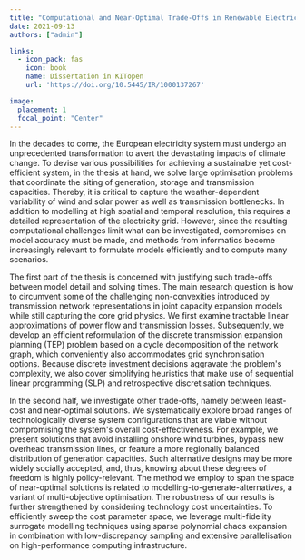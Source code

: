 ```yaml
---
title: "Computational and Near-Optimal Trade-Offs in Renewable Electricity System Modelling"
date: 2021-09-13
authors: ["admin"]

links:
  - icon_pack: fas
    icon: book
    name: Dissertation in KITopen
    url: 'https://doi.org/10.5445/IR/1000137267'

image:
  placement: 1
  focal_point: "Center"
---
```


In the decades to come, the European electricity system must undergo an unprecedented transformation to avert the devastating impacts of climate change. To devise various possibilities for achieving a sustainable yet cost-efficient system, in the thesis at hand, we solve large optimisation problems that coordinate the siting of generation, storage and transmission capacities. Thereby, it is critical to capture the weather-dependent variability of wind and solar power as well as transmission bottlenecks. In addition to modelling at high spatial and temporal resolution, this requires a detailed representation of the electricity grid. However, since the resulting computational challenges limit what can be investigated, compromises on model accuracy must be made, and methods from informatics become increasingly relevant to formulate models efficiently and to compute many scenarios.

The first part of the thesis is concerned with justifying such trade-offs between model detail and solving times. The main research question is how to circumvent some of the challenging non-convexities introduced by transmission network representations in joint capacity expansion models while still capturing the core grid physics. We first examine tractable linear approximations of power flow and transmission losses. Subsequently, we develop an efficient reformulation of the discrete transmission expansion planning (TEP) problem based on a cycle decomposition of the network graph, which conveniently also accommodates grid synchronisation options. Because discrete investment decisions aggravate the problem's complexity, we also cover simplifying heuristics that make use of sequential linear programming (SLP) and retrospective discretisation techniques.

In the second half, we investigate other trade-offs, namely between least-cost and near-optimal solutions. We systematically explore broad ranges of technologically diverse system configurations that are viable without compromising the system's overall cost-effectiveness. For example, we present solutions that avoid installing onshore wind turbines, bypass new overhead transmission lines, or feature a more regionally balanced distribution of generation capacities. Such alternative designs may be more widely socially accepted, and, thus, knowing about these degrees of freedom is highly policy-relevant. The method we employ to span the space of near-optimal solutions is related to modelling-to-generate-alternatives, a variant of multi-objective optimisation. The robustness of our results is further strengthened by considering technology cost uncertainties. To efficiently sweep the cost parameter space, we leverage multi-fidelity surrogate modelling techniques using sparse polynomial chaos expansion in combination with low-discrepancy sampling and extensive parallelisation on high-performance computing infrastructure.